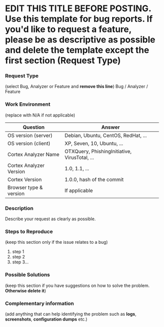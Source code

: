 # EDIT THIS TITLE BEFORE POSTING. Use this template for bug reports. If you'd like to request a feature, please be as descriptive as possible and delete the template except the first section (Request Type)

### Request Type
(select Bug, Analyzer or Feature and **remove this line**)
Bug / Analyzer / Feature

### Work Environment
(replace with N/A if not applicable)

| Question              | Answer
|---------------------------|--------------------
| OS version (server)       | Debian, Ubuntu, CentOS, RedHat, ...
| OS version (client)       | XP, Seven, 10, Ubuntu, ...
| Cortex Analyzer Name      | OTXQuery, PhishingInitiative, VirusTotal, ...
| Cortex Analyzer Version   | 1.0, 1.1, ...
| Cortex Version            | 1.0.0, hash of the commit
| Browser type & version    | If applicable


### Description
Describe your request as clearly as possible.

### Steps to Reproduce
(keep this section only if the issue relates to a bug)
1. step 1
1. step 2
1. step 3...

### Possible Solutions
(keep this section if you have suggestions on how to solve the problem. **Otherwise delete it**)

### Complementary information
(add anything that can help identifying the problem such as **logs**, **screenshots**, **configuration dumps** etc.)
